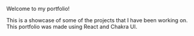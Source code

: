 Welcome to my portfolio!

This is a showcase of some of the projects that I have been working on. This portfolio was made using React and Chakra UI.
